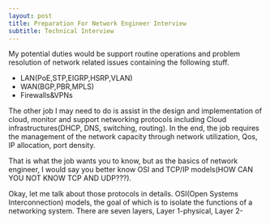 ```yaml
---
layout: post
title: Preparation For Network Engineer Interview
subtitle: Technical Interview
---
```

My potential duties would be support routine operations and problem resolution of network related issues containing the following stuff.

- LAN(PoE,STP,EIGRP,HSRP,VLAN)
- WAN(BGP,PBR,MPLS)
- Firewalls&VPNs

The other job I may need to do is assist in the design and implementation of cloud, monitor and support networking protocols including Cloud infrastructures(DHCP, DNS, switching, routing). In the end, the job requires the management of the network capacity through network utilization, Qos, IP allocation, port density.

That is what the job wants you to know, but as the basics of network engineer, I would say you better know OSI and TCP/IP models(HOW CAN YOU NOT KNOW TCP AND UDP???).

Okay, let me talk about those protocols in details. OSI(Open Systems Interconnection) models, the goal of which is to isolate the functions of a networking system. There are seven layers, Layer 1-physical, Layer 2-

